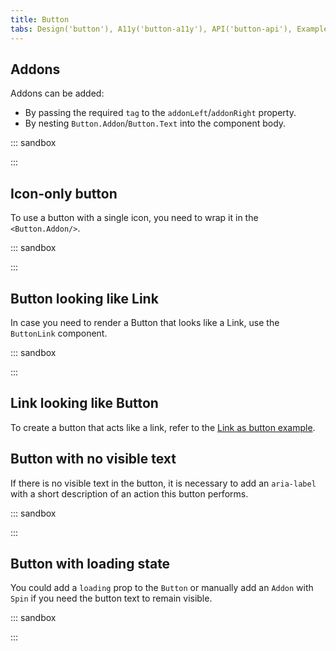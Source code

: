 ```yaml
---
title: Button
tabs: Design('button'), A11y('button-a11y'), API('button-api'), Example('button-code'), Changelog('button-changelog')
---
```


## Addons

Addons can be added:

- By passing the required `tag` to the `addonLeft`/`addonRight` property.
- By nesting `Button.Addon`/`Button.Text` into the component body.

::: sandbox

<script lang="tsx">
  export Demo from 'stories/components/button/docs/examples/addons.tsx';
</script>

:::

## Icon-only button

To use a button with a single icon, you need to wrap it in the `<Button.Addon/>`.

::: sandbox

<script lang="tsx">
  export Demo from 'stories/components/button/docs/examples/button_with_icon.tsx';
</script>

:::

## Button looking like Link

In case you need to render a Button that looks like a Link, use the `ButtonLink` component.

::: sandbox

<script lang="tsx">
  export Demo from 'stories/components/button/docs/examples/button_link.tsx';
</script>

:::

## Link looking like Button

To create a button that acts like a link, refer to the [Link as button example](/components/link/link-code#link-as-button).

## Button with no visible text

If there is no visible text in the button, it is necessary to add an `aria-label` with a short description of an action this button performs.

::: sandbox

<script lang="tsx">
  export Demo from 'stories/components/button/docs/examples/button_accessibility.tsx';
</script>

:::

## Button with loading state

You could add a `loading` prop to the `Button` or manually add an `Addon` with `Spin` if you need the button text to remain visible.

::: sandbox

<script lang="tsx">
  export Demo from 'stories/components/button/docs/examples/button_with_loading.tsx';
</script>

:::

